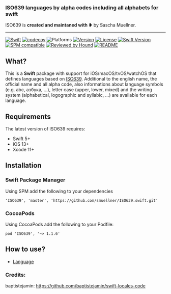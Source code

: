 ### ISO639 languages by alpha codes including all alphabets for swift

ISO639 is **created and maintaned with ❥** by Sascha Muellner.

---
[![Swift](https://github.com/smuellner/ISO639.swift/workflows/Swift/badge.svg?branch=master)](https://github.com/smuellner/ISO639.swift/actions)
[![codecov](https://codecov.io/gh/smuellner/ISO639.swift/branch/master/graph/badge.svg)](https://codecov.io/gh/smuellner/ISO639.swift)
![Platforms](https://img.shields.io/badge/platform-iOS%20%7C%20macOS%20%7C%20tvOS%20%7C%20watchOS%20%7C%20Linux-lightgrey.svg)
[![Version](https://img.shields.io/cocoapods/v/ISO639.svg?style=flat)](https://cocoapods.org/pods/ISO639)
[![License](https://img.shields.io/cocoapods/l/ISO639.svg?style=flat)](https://github.com/smuellner/ISO639.swift/blob/master/LICENSE)
[![Swift Version](https://img.shields.io/badge/swift-5.1-orange.svg?style=flat)](https://developer.apple.com/swift)
[![SPM compatible](https://img.shields.io/badge/SPM-compatible-orange.svg?style=flat)](https://github.com/apple/swift-package-manager)
[![Reviewed by Hound](https://img.shields.io/badge/Reviewed_by-Hound-8E64B0.svg)](https://houndci.com)
[![README](https://img.shields.io/badge/-README-lightgrey)](https://smuellner.github.io/ISO639.swift)

## What?
This is a **Swift** package with support for iOS/macOS/tvOS/watchOS that defines languages based on [ISO639](https://en.wikipedia.org/wiki/ISO_639 "iso639").
Additional to the english name, the official name and all alpha code, also informations about language symbols (e.g. abc, азбука, ...), letter case (upper, lower, mixed) and the writing system (alphabetical, logographic and syllabic, ...) are available for each language.

## Requirements

The latest version of ISO639 requires:

- Swift 5+
- iOS 13+
- Xcode 11+

## Installation

### Swift Package Manager
Using SPM add the following to your dependencies

``` 'ISO639', 'master', 'https://github.com/smuellner/ISO639.swift.git' ```

### CocoaPods
Using CocoaPods add the following to your Podfile:

```pod 'ISO639', '~> 1.1.6'```


## How to use?

* [Language](Documentation/language.md) 


### Credits:
baptistejamin: https://github.com/baptistejamin/swift-locales-code
